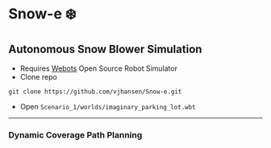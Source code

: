 # Snow-e :snowflake:
## Autonomous Snow Blower Simulation

* Requires [Webots](https://www.cyberbotics.com/) Open Source Robot Simulator
* Clone repo
```
git clone https://github.com/vjhansen/Snow-e.git
```
* Open `Scenario_1/worlds/imaginary_parking_lot.wbt`


---

### Dynamic Coverage Path Planning

